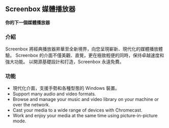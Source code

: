 <!-- Markdown version of store listing for localization. -->
<!-- Feel free to adapt or modify key points if necessary. -->
## Screenbox 媒體播放器

**你的下一個媒體播放器**

### 介紹

Screenbox 將經典播放器昇華至全新境界，向您呈現嶄新、現代化的媒體播放體驗。 Screenbox 的介面不僅美觀、直覺，更在極致輕便的同時，保持卓越速度和強大功能。 以開源基礎設計和打造，Screenbox 永遠免費。

### 功能

- 現代化介面，支援手勢和各種型態的 Windows 裝置。
- Support many audio and video formats.
- Browse and manage your music and video library on your machine or over the network.
- Cast your media to a wide range of devices with Chromecast.
- Work and enjoy your media at the same time using picture-in-picture mode.
